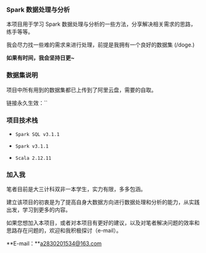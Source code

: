 ### Spark 数据处理与分析

本项目用于学习 Spark 数据处理与分析的一些方法，分享解决相关需求的思路，练手等等。

我会尽力找一些难的需求来进行处理，前提是我拥有一个良好的数据集 (/doge.)

**如果有时间，我会坚持日更~**



### 数据集说明

项目中所有用到的数据集都已上传到了阿里云盘，需要的自取。

链接永久生效：``



### 项目技术栈

- `Spark SQL v3.1.1`
  

- `Spark v3.1.1`

  
- `Scala 2.12.11`




### 加入我

笔者目前是大三计科双非一本学生，实力有限，多多包涵。

建立该项目的初衷是为了提高自身大数据方向进行数据处理和分析的能力，从实践出发，学习到更多的内容。

如果您想加入本项目，或者对本项目有更好的建议，以及对笔者解决问题的效率和思路存在问题的，欢迎和我积极探讨（e-mail）。

**E-mail：**a2830201534@163.com
